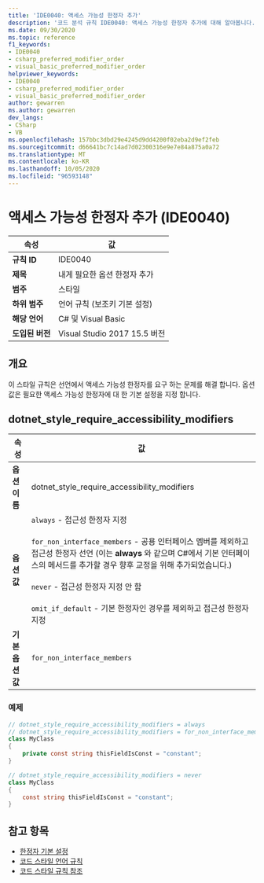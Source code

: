 ```yaml
---
title: 'IDE0040: 액세스 가능성 한정자 추가'
description: '코드 분석 규칙 IDE0040: 액세스 가능성 한정자 추가에 대해 알아봅니다.'
ms.date: 09/30/2020
ms.topic: reference
f1_keywords:
- IDE0040
- csharp_preferred_modifier_order
- visual_basic_preferred_modifier_order
helpviewer_keywords:
- IDE0040
- csharp_preferred_modifier_order
- visual_basic_preferred_modifier_order
author: gewarren
ms.author: gewarren
dev_langs:
- CSharp
- VB
ms.openlocfilehash: 157bbc3dbd29e4245d9dd4200f02eba2d9ef2feb
ms.sourcegitcommit: d66641bc7c14ad7d02300316e9e7e84a875a0a72
ms.translationtype: MT
ms.contentlocale: ko-KR
ms.lasthandoff: 10/05/2020
ms.locfileid: "96593148"
---
```

# <a name="add-accessibility-modifiers-ide0040"></a>액세스 가능성 한정자 추가 (IDE0040)

|속성|값|
|-|-|
| **규칙 ID** | IDE0040 |
| **제목** | 내게 필요한 옵션 한정자 추가 |
| **범주** | 스타일 |
| **하위 범주** | 언어 규칙 (보조키 기본 설정) |
| **해당 언어** | C# 및 Visual Basic |
| **도입된 버전** | Visual Studio 2017 15.5 버전 |

## <a name="overview"></a>개요

이 스타일 규칙은 선언에서 액세스 가능성 한정자를 요구 하는 문제를 해결 합니다. 옵션 값은 필요한 액세스 가능성 한정자에 대 한 기본 설정을 지정 합니다.

## <a name="dotnet_style_require_accessibility_modifiers"></a>dotnet_style_require_accessibility_modifiers

|속성|값|
|-|-|
| **옵션 이름** | dotnet_style_require_accessibility_modifiers
| **옵션 값** | `always` - 접근성 한정자 지정<br /><br />`for_non_interface_members` - 공용 인터페이스 멤버를 제외하고 접근성 한정자 선언 (이는 **always** 와 같으며 C#에서 기본 인터페이스의 메서드를 추가할 경우 향후 교정을 위해 추가되었습니다.)<br /><br />`never` - 접근성 한정자 지정 안 함<br /><br />`omit_if_default` - 기본 한정자인 경우를 제외하고 접근성 한정자 지정 |
| **기본 옵션 값** | `for_non_interface_members` |

### <a name="example"></a>예제

```csharp
// dotnet_style_require_accessibility_modifiers = always
// dotnet_style_require_accessibility_modifiers = for_non_interface_members
class MyClass
{
    private const string thisFieldIsConst = "constant";
}

// dotnet_style_require_accessibility_modifiers = never
class MyClass
{
    const string thisFieldIsConst = "constant";
}
```

## <a name="see-also"></a>참고 항목

- [한정자 기본 설정](modifier-preferences.md)
- [코드 스타일 언어 규칙](language-rules.md)
- [코드 스타일 규칙 참조](index.md)
